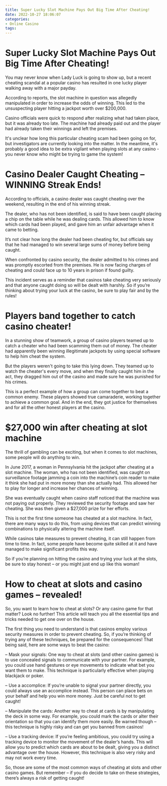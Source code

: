 ```yaml
---
title: Super Lucky Slot Machine Pays Out Big Time After Cheating!
date: 2022-10-27 18:06:07
categories:
- Online Casino
tags:
---
```



#  Super Lucky Slot Machine Pays Out Big Time After Cheating!

You may never know when Lady Luck is going to show up, but a recent cheating scandal at a popular casino has resulted in one lucky player walking away with a major payday.

According to reports, the slot machine in question was allegedly manipulated in order to increase the odds of winning. This led to the unsuspecting player hitting a jackpot worth over $200,000.

Casino officials were quick to respond after realizing what had taken place, but it was already too late. The machine had already paid out and the player had already taken their winnings and left the premises.

It's unclear how long this particular cheating scam had been going on for, but investigators are currently looking into the matter. In the meantime, it's probably a good idea to be extra vigilant when playing slots at any casino - you never know who might be trying to game the system!

#  Casino Dealer Caught Cheating –WINNING Streak Ends!

According to officials, a casino dealer was caught cheating over the weekend, resulting in the end of his winning streak.

The dealer, who has not been identified, is said to have been caught placing a chip on the table while he was dealing cards. This allowed him to know which cards had been played, and gave him an unfair advantage when it came to betting.

It’s not clear how long the dealer had been cheating for, but officials say that he had managed to win several large sums of money before being caught.

When confronted by casino security, the dealer admitted to his crimes and was promptly escorted from the premises. He is now facing charges of cheating and could face up to 10 years in prison if found guilty.

This incident serves as a reminder that casinos take cheating very seriously and that anyone caught doing so will be dealt with harshly. So if you’re thinking about trying your luck at the casino, be sure to play fair and by the rules!

#  Players band together to catch casino cheater!

In a stunning show of teamwork, a group of casino players teamed up to catch a cheater who had been scamming them out of money. The cheater had apparently been winning illegitimate jackpots by using special software to help him cheat the system.

But the players weren't going to take this lying down. They teamed up to watch the cheater's every move, and when they finally caught him in the act, they dragged him out of the casino and made sure he was punished for his crimes.

This is a perfect example of how a group can come together to beat a common enemy. These players showed true camaraderie, working together to achieve a common goal. And in the end, they got justice for themselves and for all the other honest players at the casino.

#  $27,000 win after cheating at slot machine

The thrill of gambling can be exciting, but when it comes to slot machines, some people will do anything to win.

In June 2017, a woman in Pennsylvania hit the jackpot after cheating at a slot machine. The woman, who has not been identified, was caught on surveillance footage jamming a coin into the machine’s coin reader to make it think she had put in more money than she actually had. This allowed her to play for longer and increase her chances of winning.

She was eventually caught when casino staff noticed that the machine was not paying out properly. They reviewed the security footage and saw her cheating. She was then given a $27,000 prize for her efforts.

This is not the first time someone has cheated at a slot machine. In fact, there are many ways to do this, from using devices that can predict winning combinations to physically altering the machine itself.

While casinos take measures to prevent cheating, it can still happen from time to time. In fact, some people have become quite skilled at it and have managed to make significant profits this way.

So if you’re planning on hitting the casino and trying your luck at the slots, be sure to stay honest – or you might just end up like this woman!

#  How to cheat at slots and casino games – revealed!

So, you want to learn how to cheat at slots? Or any casino game for that matter? Look no further! This article will teach you all the essential tips and tricks needed to get one over on the house.

The first thing you need to understand is that casinos employ various security measures in order to prevent cheating. So, if you’re thinking of trying any of these techniques, be prepared for the consequences! That being said, here are some ways to beat the casino:

– Mask your signals: One way to cheat at slots (and other casino games) is to use concealed signals to communicate with your partner. For example, you could use hand gestures or eye movements to indicate what bet you want them to make. This technique is particularly effective when playing blackjack or poker.

– Use a accomplice: If you’re unable to signal your partner directly, you could always use an accomplice instead. This person can place bets on your behalf and help you win more money. Just be careful not to get caught!

– Manipulate the cards: Another way to cheat at cards is by manipulating the deck in some way. For example, you could mark the cards or alter their orientation so that you can identify them more easily. Be warned though – this technique is highly risky and can get you banned from casinos!

– Use a tracking device: If you’re feeling ambitious, you could try using a tracking device to monitor the movement of the dealer’s hands. This will allow you to predict which cards are about to be dealt, giving you a distinct advantage over the house. However, this technique is also very risky and may not work every time.

So, those are some of the most common ways of cheating at slots and other casino games. But remember – if you do decide to take on these strategies, there’s always a risk of getting caught!